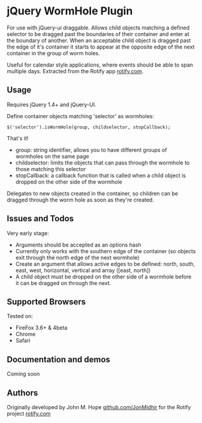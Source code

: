 # jQuery WormHole Plugin

For use with jQuery-ui draggable. Allows child objects matching a defined selector to be dragged past the boundaries of their container and enter at the boundary of another. When an acceptable child object is dragged past the edge of it's container it starts to appear at the opposite edge of the next container in the group of worm holes.

Useful for calendar style applications, where events should be able to span multiple days. Extracted from the Rotify app [rotify.com](www.rotify.com).

## Usage

Requires jQuery 1.4+ and jQuery-UI. 

Define container objects matching 'selector' as wormholes:

	$('selector').isWormHole(group, childselector, stopCallback);

That's it!

- group: string identifier, allows you to have different groups of wormholes on the same page
- childselector: limits the objects that can pass through the wormhole to those matching this selector
- stopCallback: a callback function that is called when a child object is dropped on the other side of the wormhole

Delegates to new objects created in the container, so children can be dragged through the worm hole as soon as they're created.

## Issues and Todos

Very early stage:

- Arguments should be accepted as an options hash
- Currently only works with the southern edge of the container (so objects exit through the north edge of the next wormhole)
- Create an argument that allows active edges to be defined: north, south, east, west, horizontal, vertical and array ([east, north])
- A child object must be dropped on the other side of a wormhole before it can be dragged on through the next.

## Supported Browsers

Tested on: 

- FireFox 3.6+ & 4beta
- Chrome
- Safari
	
## Documentation and demos

Coming soon

## Authors

Originally developed by John M. Hope [github.com/JonMidhir](http://github.com/jonmidhir) for the Rotify project [rotify.com](www.rotify.com)